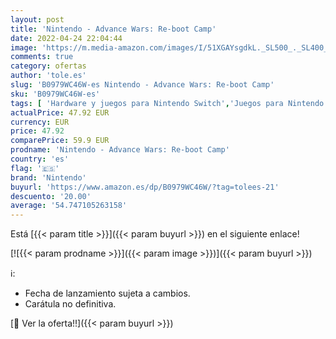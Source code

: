 ```yaml
---
layout: post
title: 'Nintendo - Advance Wars: Re-boot Camp'
date: 2022-04-24 22:04:44
image: 'https://m.media-amazon.com/images/I/51XGAYsgdkL._SL500_._SL400_.jpg'
comments: true
category: ofertas
author: 'tole.es'
slug: 'B0979WC46W-es Nintendo - Advance Wars: Re-boot Camp'
sku: 'B0979WC46W-es'
tags: [ 'Hardware y juegos para Nintendo Switch','Juegos para Nintendo Switch','Videojuegos','nintendo','🇪🇸', ]
actualPrice: 47.92 EUR
currency: EUR
price: 47.92
comparePrice: 59.9 EUR
prodname: 'Nintendo - Advance Wars: Re-boot Camp'
country: 'es'
flag: '🇪🇸'
brand: 'Nintendo'
buyurl: 'https://www.amazon.es/dp/B0979WC46W/?tag=tolees-21'
descuento: '20.00'
average: '54.747105263158'
---
```


Está [{{< param title >}}]({{< param buyurl >}}) en el siguiente enlace!

[![{{< param prodname >}}]({{< param image >}})]({{< param buyurl >}})

ℹ️:

- Fecha de lanzamiento sujeta a cambios.
- Carátula no definitiva.

[🛒 Ver la oferta!!]({{< param buyurl >}})

